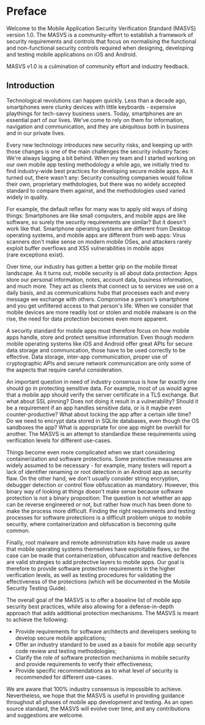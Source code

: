 # Preface

Welcome to the Mobile Application Security Verification Standard (MASVS) version 1.0. The MASVS is a community-effort to establish a framework of security requirements and controls that focus on normalising the functional and non-functional security controls required when designing, developing and testing mobile applications on iOS and Android.

MASVS v1.0 is a culmination of community effort and industry feedback.

## Introduction

Technological revolutions can happen quickly. Less than a decade ago, smartphones were clunky devices with little keyboards - expensive playthings for tech-savvy business users. Today, smartphones are an essential part of our lives. We've come to rely on them for information, navigation and communication, and they are ubiquitous both in business and in our private lives.

Every new technology introduces new security risks, and keeping up with those changes is one of the main challenges the security industry faces: We're always lagging a bit behind. When my team and I started working on our own mobile app testing methodology a while ago, we initially tried to find industry-wide best practices for developing secure mobile apps. As it turned out, there wasn't any: Security consulting companies would follow their own, proprietary methdologies, but there was no widely accepted standard to compare them against, and the methodologies used varied widely in quality.

For example, the default reflex for many was to apply old ways of doing things: Smartphones are like small computers, and mobile apps are like software, so surely the security requirements are similar? But it doesn't work like that. Smartphone operating systems are different from Desktop operating systems, and mobile apps are different from web apps: Virus scanners don't make sense on modern mobile OSes, and attackers rarely exploit buffer overflows and XSS vulnerabilities in mobile apps (rare exceptions exist).

Over time, our industry has gotten a better grip on the mobile threat landscape. As it turns out, mobile security is all about data protection: Apps store our personal information, notes, account data, business information, and much more. They act as clients that connect us to services we use on a daily basis, and as communications hubs that processes each and every message we exchange with others. Compromise a person's smartphone and you get unfiltered access to that person's life. When we consider that mobile devices are more readily lost or stolen and mobile malware is on the rise, the need for data protection becomes even more apparent.

A security standard for mobile apps must therefore focus on how mobile apps handle, store and protect sensitive information. Even though modern mobile operating systems like iOS and Android offer great APIs for secure data storage and communcation, those have to be used correctly to be effective. Data storage, inter-app communication, proper use of cryptographic APIs and secure network communication are only some of the aspects that require careful consideration.

An important question in need of industry consensus is how far exactly one should go in protecting sensitive data. For example, most of us would agree that a mobile app should verify the server certificate in a TLS exchange. But what about SSL pinning? Does not doing it result in a vulnerability? Should it be a requirement if an app handles sensitive data, or is it maybe even counter-productive? What about locking the app after a certain idle time? Do we need to encrypt data stored in SQLite databases, even though the OS sandboxes the app? What is appropriate for one app might be overkill for another. The MASVS is an attempt to standardize these requirements using verification levels for different use-cases.

Things become even more complicated when we start considering containerization and software protections. Some protective measures are widely assumed to be necessary - for example, many testers will report a lack of identifier renaming or root detection in an Android app as security flaw. On the other hand, we don't usually consider string encryption, debugger detection or control flow obfuscation as mandatory. However, this binary way of looking at things doesn't make sense because software protection is not a binary proposition: The question is not whether an app can be reverse engineered or not, but rather how much has been done to make the process more difficult. Finding the right requirements and testing processes for software protections is a difficult problem unique to mobile security, where containerization and obfuscation is becoming quite common.

Finally, root malware and remote administration kits have made us aware that mobile operating systems themselves have exploitable flaws, so the case can be made that containerization, obfuscation and reactive defences are valid strategies to add protective layers to mobile apps. Our goal is therefore to provide software protection requirements in the higher verification levels, as well as testing procedures for validating the effectiveness of the protections (which will be documented in the Mobile Security Testing Guide).

The overall goal of the MASVS is to offer a baseline list of mobile app security best practices, while also allowing for a defense-in-depth approach that adds additional protection mechanisms. The MASVS is meant to achieve the following:

- Provide requirements for software architects and developers seeking to develop secure mobile applications;
- Offer an industry standard to be used as a basis for mobile app security code review and testing methodologies;
- Clarify the role of software protection mechanisms in mobile security and provide requirements to verify their effectiveness;
- Provide specific recommendations as to what level of security is recommended for different use-cases.

We are aware that 100% industry consensus is impossible to achieve. Nevertheless, we hope that the MASVS is useful in providing guidance throughout all phases of mobile app development and testing. As an open source standard, the MASVS will evolve over time, and any contributions and suggestions are welcome.
